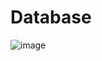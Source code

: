 # Database

![image](https://user-images.githubusercontent.com/71677948/174612212-ab442c96-d587-4969-955e-ed4b99f7e537.png)
